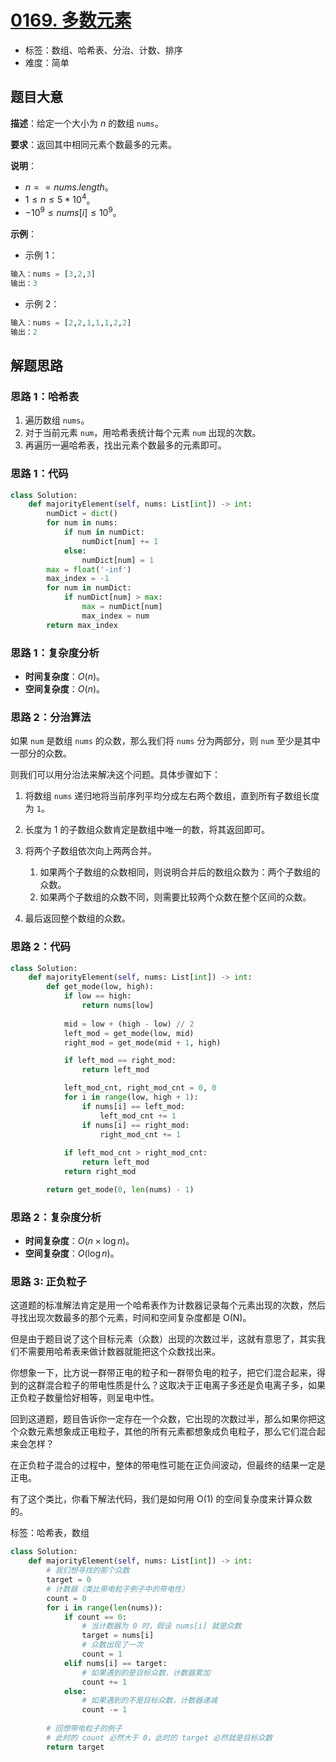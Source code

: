 # [0169. 多数元素](https://leetcode.cn/problems/majority-element/)

- 标签：数组、哈希表、分治、计数、排序
- 难度：简单

## 题目大意

**描述**：给定一个大小为 $n$ 的数组 `nums`。

**要求**：返回其中相同元素个数最多的元素。

**说明**：

- $n == nums.length$。
- $1 \le n \le 5 * 10^4$。
- $-10^9 \le nums[i] \le 10^9$。

**示例**：

- 示例 1：

```python
输入：nums = [3,2,3]
输出：3
```

- 示例 2：

```python
输入：nums = [2,2,1,1,1,2,2]
输出：2
```

## 解题思路

### 思路 1：哈希表

1. 遍历数组 `nums`。
2. 对于当前元素 `num`，用哈希表统计每个元素 `num` 出现的次数。
3. 再遍历一遍哈希表，找出元素个数最多的元素即可。

### 思路 1：代码

```python
class Solution:
    def majorityElement(self, nums: List[int]) -> int:
        numDict = dict()
        for num in nums:
            if num in numDict:
                numDict[num] += 1
            else:
                numDict[num] = 1
        max = float('-inf')
        max_index = -1
        for num in numDict:
            if numDict[num] > max:
                max = numDict[num]
                max_index = num
        return max_index
```

### 思路 1：复杂度分析

- **时间复杂度**：$O(n)$。
- **空间复杂度**：$O(n)$。

### 思路 2：分治算法

如果 `num` 是数组 `nums` 的众数，那么我们将 `nums` 分为两部分，则 `num` 至少是其中一部分的众数。

则我们可以用分治法来解决这个问题。具体步骤如下：

1. 将数组 `nums` 递归地将当前序列平均分成左右两个数组，直到所有子数组长度为 `1`。
2. 长度为 $1$ 的子数组众数肯定是数组中唯一的数，将其返回即可。
3. 将两个子数组依次向上两两合并。
   1. 如果两个子数组的众数相同，则说明合并后的数组众数为：两个子数组的众数。
   2. 如果两个子数组的众数不同，则需要比较两个众数在整个区间的众数。

4. 最后返回整个数组的众数。

### 思路 2：代码

```python
class Solution:
    def majorityElement(self, nums: List[int]) -> int:
        def get_mode(low, high):
            if low == high:
                return nums[low]
            
            mid = low + (high - low) // 2
            left_mod = get_mode(low, mid)
            right_mod = get_mode(mid + 1, high)

            if left_mod == right_mod:
                return left_mod

            left_mod_cnt, right_mod_cnt = 0, 0
            for i in range(low, high + 1):
                if nums[i] == left_mod:
                    left_mod_cnt += 1
                if nums[i] == right_mod:
                    right_mod_cnt += 1
            
            if left_mod_cnt > right_mod_cnt:
                return left_mod
            return right_mod

        return get_mode(0, len(nums) - 1)
```

### 思路 2：复杂度分析

- **时间复杂度**：$O(n \times \log n)$。
- **空间复杂度**：$O(\log n)$。

### 思路 3: 正负粒子
这道题的标准解法肯定是用一个哈希表作为计数器记录每个元素出现的次数，然后寻找出现次数最多的那个元素，时间和空间复杂度都是 O(N)。

但是由于题目说了这个目标元素（众数）出现的次数过半，这就有意思了，其实我们不需要用哈希表来做计数器就能把这个众数找出来。

你想象一下，比方说一群带正电的粒子和一群带负电的粒子，把它们混合起来，得到的这群混合粒子的带电性质是什么？这取决于正电离子多还是负电离子多，如果正负粒子数量恰好相等，则呈电中性。

回到这道题，题目告诉你一定存在一个众数，它出现的次数过半，那么如果你把这个众数元素想象成正电粒子，其他的所有元素都想象成负电粒子，那么它们混合起来会怎样？

在正负粒子混合的过程中，整体的带电性可能在正负间波动，但最终的结果一定是正电。

有了这个类比，你看下解法代码，我们是如何用 O(1) 的空间复杂度来计算众数的。

标签：哈希表，数组
```python
class Solution:
    def majorityElement(self, nums: List[int]) -> int:
        # 我们想寻找的那个众数
        target = 0
        # 计数器（类比带电粒子例子中的带电性）
        count = 0
        for i in range(len(nums)):
            if count == 0:
                # 当计数器为 0 时，假设 nums[i] 就是众数
                target = nums[i]
                # 众数出现了一次
                count = 1
            elif nums[i] == target:
                # 如果遇到的是目标众数，计数器累加
                count += 1
            else:
                # 如果遇到的不是目标众数，计数器递减
                count -= 1
            
        # 回想带电粒子的例子
        # 此时的 count 必然大于 0，此时的 target 必然就是目标众数
        return target

```
